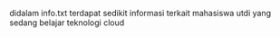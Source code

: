 didalam info.txt
terdapat sedikit informasi terkait mahasiswa utdi
yang sedang belajar teknologi cloud